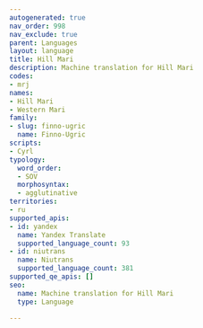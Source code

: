```yaml
---
autogenerated: true
nav_order: 998
nav_exclude: true
parent: Languages
layout: language
title: Hill Mari
description: Machine translation for Hill Mari
codes:
- mrj
names:
- Hill Mari
- Western Mari
family:
- slug: finno-ugric
  name: Finno-Ugric
scripts:
- Cyrl
typology:
  word_order:
  - SOV
  morphosyntax:
  - agglutinative
territories:
- ru
supported_apis:
- id: yandex
  name: Yandex Translate
  supported_language_count: 93
- id: niutrans
  name: Niutrans
  supported_language_count: 381
supported_qe_apis: []
seo:
  name: Machine translation for Hill Mari
  type: Language

---
```


